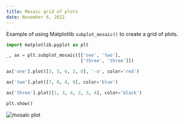 ```yaml
---
title: Mosaic grid of plots
date: November 6, 2022
---
```


Example of using Matplotlib `subplot_mosaic()` to create a grid of plots.

```python
import matplotlib.pyplot as plt

_, ax = plt.subplot_mosaic([['one', 'two'],
                            ['three', 'three']])

ax['one'].plot([3, 5, 6, 2, 8], '-o', color='red')

ax['two'].plot([7, 8, 4, 9], color='blue')

ax['three'].plot([1, 3, 4, 2, 3, 4], color='black')

plt.show()
```

<p><img src="/img/matplotlib-mosaic.png" style="max-width:500px;" alt="mosaic plot"></p>
